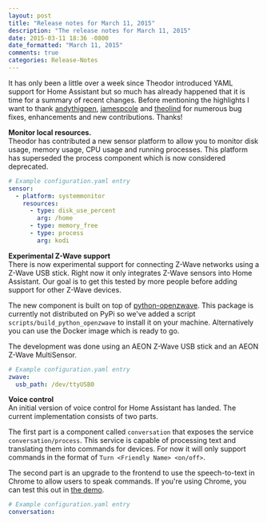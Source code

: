 ```yaml
---
layout: post
title: "Release notes for March 11, 2015"
description: "The release notes for March 11, 2015"
date: 2015-03-11 18:36 -0800
date_formatted: "March 11, 2015"
comments: true
categories: Release-Notes
---
```


It has only been a little over a week since Theodor introduced YAML support for Home Assistant but so much has already happened that it is time for a summary of recent changes. Before mentioning the highlights I want to thank [andythigpen](https://github.com/andythigpen), [jamespcole](https://github.com/jamespcole) and [theolind](https://github.com/theolind) for numerous bug fixes, enhancements and new contributions. Thanks!

__Monitor local resources.__<br>
Theodor has contributed a new sensor platform to allow you to monitor disk usage, memory usage, CPU usage and running processes. This platform has superseded the process component which is now considered deprecated.

```yaml
# Example configuration.yaml entry
sensor:
  - platform: systemmonitor
    resources:
      - type: disk_use_percent
        arg: /home
      - type: memory_free
      - type: process
        arg: kodi
```

__Experimental Z-Wave support__<br>
There is now experimental support for connecting Z-Wave networks using a Z-Wave USB stick. Right now it only integrates Z-Wave sensors into Home Assistant. Our goal is to get this tested by more people before adding support for other Z-Wave devices.

The new component is built on top of [python-openzwave](https://code.google.com/p/python-openzwave/). This package is currently not distributed on PyPi so we've added a script `scripts/build_python_openzwave` to install it on your machine. Alternatively you can use the Docker image which is ready to go.

The development was done using an AEON Z-Wave USB stick and an AEON Z-Wave MultiSensor.

```yaml
# Example configuration.yaml entry
zwave:
  usb_path: /dev/ttyUSB0
```

__Voice control__<br>
An initial version of voice control for Home Assistant has landed. The current implementation consists of two parts.

The first part is a component called `conversation` that exposes the service `conversation/process`. This service is capable of processing text and translating them into commands for devices. For now it will only support commands in the format of `Turn <Friendly Name> <on/off>`.

The second part is an upgrade to the frontend to use the speech-to-text in Chrome to allow users to speak commands. If you're using Chrome, you can test this out in [the demo](/demo/).

```yaml
# Example configuration.yaml entry
conversation:
```
